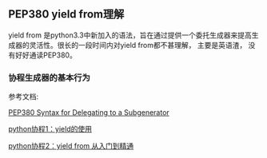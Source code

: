 ## PEP380 yield from理解

yield from 是python3.3中新加入的语法，旨在通过提供一个委托生成器来提高生成器的灵活性。很长的一段时间内对yield from都不甚理解， 主要是英语渣， 没有好好通读PEP380。



### 协程生成器的基本行为





参考文档:

[PEP380 Syntax for Delegating to a Subgenerator](https://www.python.org/dev/peps/pep-0380/)

[python协程1：yield的使用](https://mp.weixin.qq.com/s?__biz=MzAwNjI5MjAzNw==&mid=2655751983&idx=1&sn=e4c093c6e5d6e4e8281d76db7c67eb23)

[python协程2：yield from 从入门到精通](https://segmentfault.com/a/1190000009781688)


